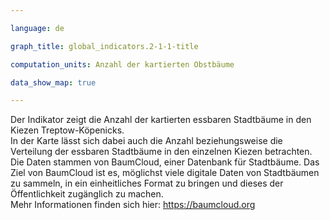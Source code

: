 ```yaml
---

language: de   

graph_title: global_indicators.2-1-1-title

computation_units: Anzahl der kartierten Obstbäume

data_show_map: true

---
```

Der Indikator zeigt die Anzahl der kartierten essbaren Stadtbäume in den Kiezen Treptow-Köpenicks. <br> In der Karte lässt sich dabei auch die Anzahl beziehungsweise die Verteilung der essbaren Stadtbäume in den einzelnen Kiezen betrachten. <br>
Die Daten stammen von BaumCloud, einer Datenbank für Stadtbäume. Das Ziel von BaumCloud ist es, möglichst viele digitale Daten von Stadtbäumen zu sammeln, in ein einheitliches Format zu bringen und dieses der Öffentlichkeit zugänglich zu machen. <br> Mehr Informationen finden sich hier: <a href="https://baumcloud.org/#/">https://baumcloud.org</a>
